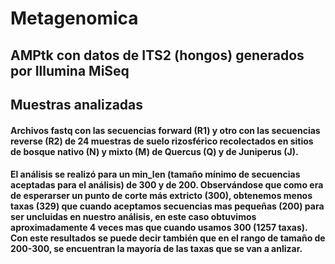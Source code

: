 # Metagenomica

## AMPtk con datos de ITS2 (hongos) generados por Illumina MiSeq


## Muestras analizadas

#### Archivos fastq con las secuencias forward (R1) y otro con las secuencias reverse (R2) de 24 muestras de suelo rizosférico recolectados en sitios de bosque nativo (N) y mixto (M) de Quercus (Q) y de Juniperus (J).

#### El análisis se realizó para un min_len (tamaño mínimo de secuencias aceptadas para el análisis) de 300 y de 200. Observándose que como era de esperarser un punto de corte más extricto (300), obtenemos menos taxas (329) que cuando aceptamos secuencias mas pequeñas (200) para ser uncluidas en nuestro análisis, en este caso obtuvimos aproximadamente 4 veces mas que cuando usamos 300 (1257 taxas). Con este resultados se puede decir también que en el rango de tamaño de 200-300, se encuentran la mayoría de las taxas que se van a anlizar.
